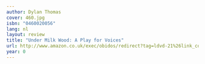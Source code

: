```yaml
---
author: Dylan Thomas
cover: 460.jpg
isbn: "0460020056"
lang: nl
layout: review
title: "Under Milk Wood: A Play for Voices"
url: http://www.amazon.co.uk/exec/obidos/redirect?tag=ldvd-21%26link_code=xm2%26camp=2025%26creative=165953%26path=http://www.amazon.co.uk/gp/redirect.html%253fASIN=0460020056%2526tag=ldvd-21%2526lcode=xm2%2526cID=2025%2526ccmID=165953%2526location=/o/ASIN/0460020056%25253FSubscriptionId=0VJDVJ14KM0P0VXDCQ82
year: 0
---
```

